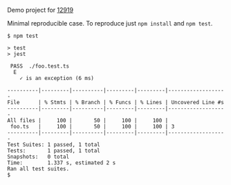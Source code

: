 Demo project for [12919](https://github.com/facebook/jest/issues/12919)

Minimal reproducible case. To reproduce just `npm install` and `npm test`.

```
$ npm test

> test
> jest

 PASS  ./foo.test.ts
  E
    ✓ is an exception (6 ms)

----------|---------|----------|---------|---------|-------------------
File      | % Stmts | % Branch | % Funcs | % Lines | Uncovered Line #s
----------|---------|----------|---------|---------|-------------------
All files |     100 |       50 |     100 |     100 |
 foo.ts   |     100 |       50 |     100 |     100 | 3
----------|---------|----------|---------|---------|-------------------
Test Suites: 1 passed, 1 total
Tests:       1 passed, 1 total
Snapshots:   0 total
Time:        1.337 s, estimated 2 s
Ran all test suites.
$
```
